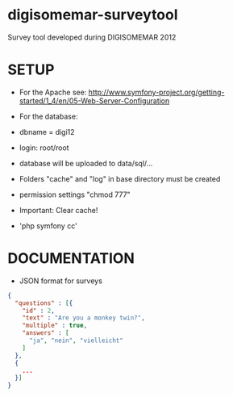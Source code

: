 digisomemar-surveytool
======================

Survey tool developed during DIGISOMEMAR 2012

SETUP
=====

* For the Apache see: http://www.symfony-project.org/getting-started/1_4/en/05-Web-Server-Configuration

* For the database:
 * dbname = digi12
 * login: root/root
 * database will be uploaded to data/sql/...
 
* Folders "cache" and "log" in base directory must be created
 * permission settings "chmod 777"

* Important: Clear cache!
 * 'php symfony cc'
 
DOCUMENTATION
====
* JSON format for surveys
```json
{ 
  "questions" : [{
    "id" : 2,
    "text" : "Are you a monkey twin?",
    "multiple" : true,
    "answers" : [
      "ja", "nein", "vielleicht"
    ]
  },
  {
    ...
  }]
}
```
    
    
